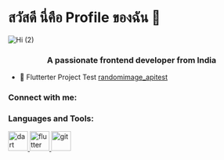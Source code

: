 # สวัสดี นี่คือ Profile ของฉัน 👋

![Hi (2)](https://user-images.githubusercontent.com/108715399/180945994-796b9ca2-9095-4058-852f-8bc576a3d760.gif)


<h3 align="center">A passionate frontend developer from India</h3>

- 📝 Flutterter Project Test [randomimage_apitest](https://github.com/Iceuserjunior/randomimage_apitest)

<h3 align="left">Connect with me:</h3>
<p align="left">
</p>

<h3 align="left">Languages and Tools:</h3>
<p align="left"> <a href="https://dart.dev" target="_blank" rel="noreferrer"> <img src="https://www.vectorlogo.zone/logos/dartlang/dartlang-icon.svg" alt="dart" width="40" height="40"/> </a> <a href="https://flutter.dev" target="_blank" rel="noreferrer"> <img src="https://www.vectorlogo.zone/logos/flutterio/flutterio-icon.svg" alt="flutter" width="40" height="40"/> </a> <a href="https://git-scm.com/" target="_blank" rel="noreferrer"> <img src="https://www.vectorlogo.zone/logos/git-scm/git-scm-icon.svg" alt="git" width="40" height="40"/> </a> </p>
